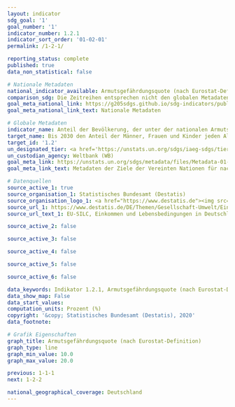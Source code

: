 ```yaml
---
layout: indicator
sdg_goal: '1'
goal_number: '1'
indicator_number: 1.2.1
indicator_sort_order: '01-02-01'
permalink: /1-2-1/

reporting_status: complete
published: true
data_non_statistical: false

# Nationale Metadaten
national_indicator_available: Armutsgefährdungsquote (nach Eurostat-Definition)
comparison_sdg: Die Zeitreihen entsprechen nicht den globalen Metadaten, bieten aber zusätzliche Informationen.
goal_meta_national_link: https://g205sdgs.github.io/sdg-indicators/public/MetaDe/1.2.1.pdf
goal_meta_national_link_text: Nationale Metadaten

# Globale Metadaten
indicator_name: Anteil der Bevölkerung, der unter der nationalen Armutsgrenze lebt, nach Geschlecht und Alter
target_name: Bis 2030 den Anteil der Männer, Frauen und Kinder jeden Alters, die in Armut in all ihren Dimensionen nach der jeweiligen nationalen Definition leben, mindestens um die Hälfte senken
target_id: '1.2'
un_designated_tier: <a href='https://unstats.un.org/sdgs/iaeg-sdgs/tier-classification/' title='Klicken Sie hier um weitere Informationen zur UN-Tier-Klassifikation zu erhalten.'>Tier I</a>
un_custodian_agency: Weltbank (WB)
goal_meta_link: https://unstats.un.org/sdgs/metadata/files/Metadata-01-02-01.pdf
goal_meta_link_text: Metadaten der Ziele der Vereinten Nationen für nachhaltige Entwicklung

# Datenquellen
source_active_1: true
source_organisation_1: Statistisches Bundesamt (Destatis)
source_organisation_logo_1: <a href="https://www.destatis.de"><img src="https://g205sdgs.github.io/sdg-indicators/public/OrgImgDe/destatis.png" alt="Logo destatis" style="height:60px; width:148px"/></a>
source_url_1: https://www.destatis.de/DE/Themen/Gesellschaft-Umwelt/Einkommen-Konsum-Lebensbedingungen/Lebensbedingungen-Armutsgefaehrdung/_inhalt.html#sprg233586
source_url_text_1: EU-SILC, Einkommen und Lebensbedingungen in Deutschland und der Europäischen Union - Fachserie 15, Reihe 3

source_active_2: false

source_active_3: false

source_active_4: false

source_active_5: false

source_active_6: false

data_keywords: Indikator 1.2.1, Armutsgefährdungsquote (nach Eurostat-Definition), nationale Armutsgrenze
data_show_map: False
data_start_values: 
computation_units: Prozent (%)
copyright: '&copy; Statistisches Bundesamt (Destatis), 2020'
data_footnote: 

# Grafik Eigenschaften
graph_title: Armutsgefährdungsquote (nach Eurostat-Definition)
graph_type: line
graph_min_value: 10.0
graph_max_value: 20.0

previous: 1-1-1
next: 1-2-2

national_geographical_coverage: Deutschland
---
```


<span></span>